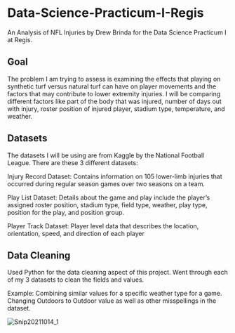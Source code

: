 # Data-Science-Practicum-I-Regis
An Analysis of NFL Injuries by Drew Brinda for the Data Science Practicum I at Regis. 

## Goal
The problem I am trying to assess is examining the effects that playing on synthetic turf versus natural turf can have on player movements and the factors that may contribute to lower extremity injuries. I will be comparing different factors like part of the body that was injured, number of days out with injury, roster position of injured player, stadium type, temperature, and weather. 

## Datasets
The datasets I will be using are from Kaggle by the National Football League. There are these 3 different datasets:

Injury Record Dataset: Contains information on 105 lower-limb injuries that occurred during regular season games over two seasons on a team. 

Play List Dataset: Details about the game and play include the player’s assigned roster position, stadium type, field type, weather, play type, position for the play, and position group.

Player Track Dataset: Player level data that describes the location, orientation, speed, and direction of each player 

## Data Cleaning
Used Python for the data cleaning aspect of this project. Went through each of my 3 datasets to clean the fields and values.

Example: Combining similar values for a specific weather type for a game. Changing Outdoors to Outdoor value as well as other misspellings in the dataset. 


![Snip20211014_1](https://user-images.githubusercontent.com/92532095/137372011-79cfa29a-93a1-4534-91f0-46ff5209d889.png)



